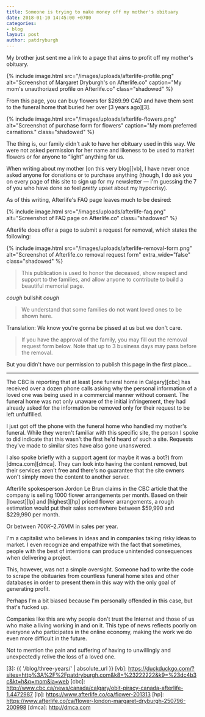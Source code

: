 ```yaml
---
title: Someone is trying to make money off my mother's obituary
date: 2018-01-10 14:45:00 +0700
categories:
- blog
layout: post
author: patdryburgh
---
```


My brother just sent me a link to a page that aims to profit off my mother's obituary.

{% include image.html src="/images/uploads/afterlife-profile.png" alt="Screenshot of Margaret Dryburgh's on Afterlife.co" caption="My mom's unauthorized profile on Afterlife.co" class="shadowed" %}

From this page, you can buy flowers for $269.99 CAD and have them sent to the funeral home that buried her over [3 years ago][3].

{% include image.html src="/images/uploads/afterlife-flowers.png" alt="Screenshot of purchase form for flowers" caption="My mom preferred carnations." class="shadowed" %}

The thing is, our family didn't ask to have her obituary used in this way. We were not asked permission for her name and likeness to be used to market flowers or for anyone to “light” anything for us. 

When writing about my mother [on this very blog][vb], I have never once asked anyone for donations or to purchase anything (though, I do ask you on every page of this site to sign up for my newsletter — I'm guessing the 7 of you who have done so feel _pretty_ upset about my hypocrisy).

As of this writing, Afterlife's FAQ page leaves much to be desired:

{% include image.html src="/images/uploads/afterlife-faq.png" alt="Screenshot of FAQ page on Afterlife.co" class="shadowed" %}

Afterlife does offer a page to submit a request for removal, which states the following:

<div class="pull-out">
  {% include image.html src="/images/uploads/afterlife-removal-form.png" alt="Screenshot of Afterlife.co removal request form" extra_wide="false" class="shadowed" %}
</div>

>This publication is used to honor the deceased, show respect and support to the families, and allow anyone to contribute to build a beautiful memorial page. 

_*cough*_ bullshit _*cough*_

>We understand that some families do not want loved ones to be shown here. 

Translation: We know you're gonna be pissed at us but we don't care.

>If you have the approval of the family, you may fill out the removal request form below. Note that up to 3 business days may pass before the removal.

But you didn't have our permission to publish this page in the first place…

---

The CBC is reporting that at least [one funeral home in Calgary][cbc] has received over a dozen phone calls asking why the personal information of a loved one was being used in a commercial manner without consent. The funeral home was not only unaware of the initial infringement, they had already asked for the information be removed only for their request to be left unfulfilled.

I just got off the phone with the funeral home who handled my mother's funeral. While they weren't familiar with this specific site, the person I spoke to did indicate that this wasn't the first he'd heard of such a site. Requests they've made to similar sites have also gone unanswered.


I also spoke briefly with a support agent (or maybe it was a bot?) from [dmca.com][dmca]. They can look into having the content removed, but their services aren't free and there's no guarantee that the site owners won't simply move the content to another server.

Afterlife spokesperson Jordon Le Brun claims in the CBC article that the company is selling 1000 flower arrangements per month. Based on their [lowest][lp] and [highest][hp] priced flower arrangements, a rough estimation would put their sales somewhere between $59,990 and $229,990 per month.

Or between $700K–$2.76MM in sales per year.

I'm a capitalist who believes in ideas and in companies taking risky ideas to market. I even recognize and empathize with the fact that sometimes, people with the best of intentions can produce unintended consequences when delivering a project. 

This, however, was not a simple oversight. Someone had to write the code to scrape the obituaries from countless funeral home sites and other databases in order to present them in this way with the only goal of generating profit.

Perhaps I'm a bit biased because I'm personally offended in this case, but that's fucked up.

Companies like this are why people don't trust the Internet and those of us who make a living working in and on it. This type of news reflects poorly on everyone who participates in the online economy, making the work we do even more difficult in the future.

Not to mention the pain and suffering of having to unwillingly and unexpectedly relive the loss of a loved one.

[3]: {{ '/blog/three-years/' | absolute_url }}
[vb]: https://duckduckgo.com/?sites=http%3A%2F%2Fpatdryburgh.com&k8=%23222222&k9=%23dc4b3c&kt=h&q=mom&ia=web
[cbc]: http://www.cbc.ca/news/canada/calgary/obit-piracy-canada-afterlife-1.4472987
[lp]: https://www.afterlife.co/ca/flower-201313
[hp]: https://www.afterlife.co/ca/flower-london-margaret-dryburgh-250796-200998
[dmca]: http://dmca.com
